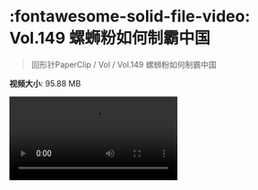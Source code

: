 # :fontawesome-solid-file-video: Vol.149 螺蛳粉如何制霸中国

> 回形针PaperClip / Vol / Vol.149 螺蛳粉如何制霸中国

**视频大小**: 95.88 MB

<div class="video"><video src="https://file.hsyhx.top/archive/回形针PaperClip/Vol/Vol.149 螺蛳粉如何制霸中国.mp4" controls preload>🤔 您的浏览器不支持 video 标签</video></div>